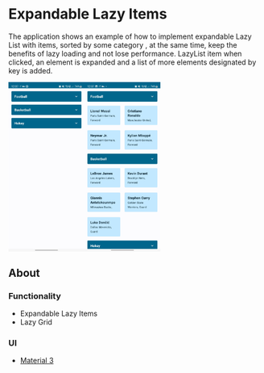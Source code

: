 # Expandable Lazy Items

The application shows an example of how to implement expandable Lazy List with items, sorted by some category , at the same time, keep the benefits of lazy loading and not lose performance. LazyList item when clicked, an element is expanded and a list of more elements designated by key is added.

<div style="display:flex;">
<img alt="Collapsed state" src="screenshots/1.jpg" width="30%">
<img alt="Expanded state" src="screenshots/2.jpg" width="30%">
</div>

## About

### Functionality
- Expandable Lazy Items
- Lazy Grid

### UI
- [Material 3](https://m3.material.io/develop/android)